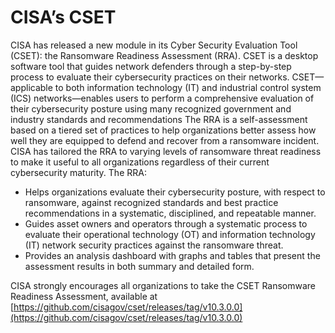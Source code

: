 # CISA’s CSET
CISA has released a new module in its Cyber Security Evaluation Tool (CSET): the Ransomware Readiness Assessment (RRA). CSET is a desktop software tool that guides network defenders through a step-by-step process to evaluate their cybersecurity practices on their networks. CSET—applicable to both information technology (IT) and industrial control system (ICS) networks—enables users to perform a comprehensive evaluation of their cybersecurity posture using many recognized government and industry standards and recommendations
The RRA is a self-assessment based on a tiered set of practices to help organizations better assess how well they are equipped to defend and recover from a ransomware incident. CISA has tailored the RRA to varying levels of ransomware threat readiness to make it useful to all organizations regardless of their current cybersecurity maturity. The RRA:

-   Helps organizations evaluate their cybersecurity posture, with respect to ransomware, against recognized standards and best practice recommendations in a systematic, disciplined, and repeatable manner.
-   Guides asset owners and operators through a systematic process to evaluate their operational technology (OT) and information technology (IT) network security practices against the ransomware threat.
-   Provides an analysis dashboard with graphs and tables that present the assessment results in both summary and detailed form.

CISA strongly encourages all organizations to take the CSET Ransomware Readiness Assessment, available at  [https://github.com/cisagov/cset/releases/tag/v10.3.0.0](https://github.com/cisagov/cset/releases/tag/v10.3.0.0)
